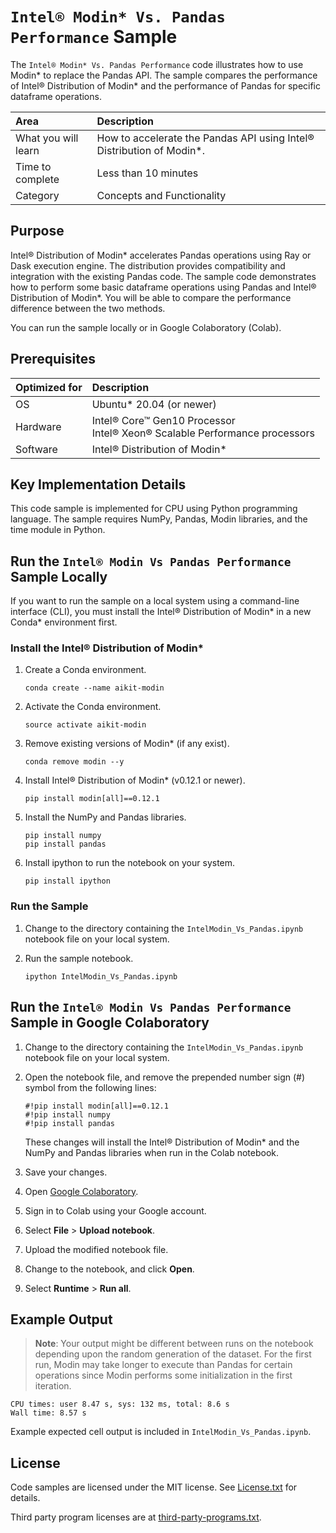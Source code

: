 # `Intel® Modin* Vs. Pandas Performance` Sample

The `Intel® Modin* Vs. Pandas Performance` code illustrates how to use Modin* to replace the Pandas API. The sample compares the performance of Intel® Distribution of Modin* and the performance of Pandas for specific dataframe operations.

| Area                       | Description
|:---                        |:---
| What you will learn        | How to accelerate the Pandas API using Intel® Distribution of Modin*.
| Time to complete           | Less than 10 minutes
| Category                   | Concepts and Functionality

## Purpose

Intel® Distribution of Modin* accelerates Pandas operations using Ray or Dask execution engine. The distribution provides compatibility and integration with the existing Pandas code. The sample code demonstrates how to perform some basic dataframe operations using Pandas and Intel® Distribution of Modin*. You will be able to compare the performance difference between the two methods.

You can run the sample locally or in Google Colaboratory (Colab).

## Prerequisites

| Optimized for             | Description
|:---                       |:---
| OS                        | Ubuntu* 20.04 (or newer)
| Hardware                  | Intel® Core™ Gen10 Processor <br> Intel® Xeon® Scalable Performance processors
| Software                  | Intel® Distribution of Modin*

## Key Implementation Details

This code sample is implemented for CPU using Python programming language. The sample requires NumPy, Pandas, Modin libraries, and the time module in Python.

## Run the `Intel® Modin Vs Pandas Performance` Sample Locally

If you want to run the sample on a local system using a command-line interface (CLI), you must install the Intel® Distribution of Modin* in a new Conda* environment first.

### Install the Intel® Distribution of Modin*

1. Create a Conda environment.
   ```
   conda create --name aikit-modin
   ```
2. Activate the Conda environment.
   ```
   source activate aikit-modin
   ```
3. Remove existing versions of Modin* (if any exist).
   ```
   conda remove modin --y
   ```
4. Install Intel® Distribution of Modin* (v0.12.1 or newer).
   ```
   pip install modin[all]==0.12.1
   ```
5. Install the NumPy and Pandas libraries.
   ```
   pip install numpy
   pip install pandas
   ```
6. Install ipython to run the notebook on your system.
   ```
   pip install ipython
   ```
### Run the Sample

1. Change to the directory containing the `IntelModin_Vs_Pandas.ipynb` notebook file on your local system.

2. Run the sample notebook.
   ```
   ipython IntelModin_Vs_Pandas.ipynb
   ```

## Run the `Intel® Modin Vs Pandas Performance` Sample in Google Colaboratory

1. Change to the directory containing the `IntelModin_Vs_Pandas.ipynb` notebook file on your local system.

2. Open the notebook file, and remove the prepended number sign (#) symbol from the following lines:
   ```
   #!pip install modin[all]==0.12.1
   #!pip install numpy
   #!pip install pandas
   ```
   These changes will install the Intel® Distribution of Modin* and the NumPy and Pandas libraries when run in the Colab notebook.

3. Save your changes.

4. Open [Google Colaboratory](https://colab.research.google.com/?utm_source=scs-index).

5. Sign in to Colab using your Google account.

6. Select **File** > **Upload notebook**.

7. Upload the modified notebook file.

8. Change to the notebook, and click **Open**.

9. Select **Runtime** > **Run all**.

## Example Output

>**Note**: Your output might be different between runs on the notebook depending upon the random generation of the dataset. For the first run, Modin may take longer to execute than Pandas for certain operations since Modin performs some initialization in the first iteration.

```
CPU times: user 8.47 s, sys: 132 ms, total: 8.6 s
Wall time: 8.57 s
```

Example expected cell output is included in `IntelModin_Vs_Pandas.ipynb`.

## License

Code samples are licensed under the MIT license. See
[License.txt](https://github.com/oneapi-src/oneAPI-samples/blob/master/License.txt) for details.

Third party program licenses are at [third-party-programs.txt](https://github.com/oneapi-src/oneAPI-samples/blob/master/third-party-programs.txt).
